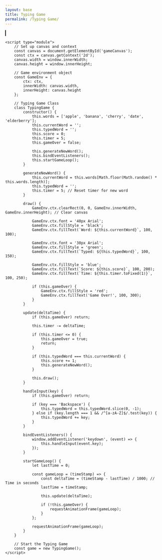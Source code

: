 ```yaml
---
layout: base
title: Typing Game
permalink: /Typing Game/
---
```



<!DOCTYPE html>
<html lang="en">
<head>
    <meta charset="UTF-8">
    <meta name="viewport" content="width=device-width, initial-scale=1.0">
    <title>Typing Game</title>
    <style>
        canvas {
            border: 1px solid black;
        }
    </style>
</head>
<body>
    <canvas id="gameCanvas"></canvas>

    <script type="module">
        // Set up canvas and context
        const canvas = document.getElementById('gameCanvas');
        const ctx = canvas.getContext('2d');
        canvas.width = window.innerWidth;
        canvas.height = window.innerHeight;

        // Game environment object
        const GameEnv = {
            ctx: ctx,
            innerWidth: canvas.width,
            innerHeight: canvas.height
        };

        // Typing Game Class
        class TypingGame {
            constructor() {
                this.words = ['apple', 'banana', 'cherry', 'date', 'elderberry'];
                this.currentWord = '';
                this.typedWord = '';
                this.score = 0;
                this.timer = 5;
                this.gameOver = false;

                this.generateNewWord();
                this.bindEventListeners();
                this.startGameLoop();
            }

            generateNewWord() {
                this.currentWord = this.words[Math.floor(Math.random() * this.words.length)];
                this.typedWord = '';
                this.timer = 5; // Reset timer for new word
            }

            draw() {
                GameEnv.ctx.clearRect(0, 0, GameEnv.innerWidth, GameEnv.innerHeight); // Clear canvas

                GameEnv.ctx.font = '40px Arial';
                GameEnv.ctx.fillStyle = 'black';
                GameEnv.ctx.fillText(`Word: ${this.currentWord}`, 100, 100);

                GameEnv.ctx.font = '30px Arial';
                GameEnv.ctx.fillStyle = 'green';
                GameEnv.ctx.fillText(`Typed: ${this.typedWord}`, 100, 150);

                GameEnv.ctx.fillStyle = 'blue';
                GameEnv.ctx.fillText(`Score: ${this.score}`, 100, 200);
                GameEnv.ctx.fillText(`Time: ${this.timer.toFixed(1)}`, 100, 250);

                if (this.gameOver) {
                    GameEnv.ctx.fillStyle = 'red';
                    GameEnv.ctx.fillText('Game Over!', 100, 300);
                }
            }

            update(deltaTime) {
                if (this.gameOver) return;

                this.timer -= deltaTime;

                if (this.timer <= 0) {
                    this.gameOver = true;
                    return;
                }

                if (this.typedWord === this.currentWord) {
                    this.score += 1;
                    this.generateNewWord();
                }

                this.draw();
            }

            handleInput(key) {
                if (this.gameOver) return;

                if (key === 'Backspace') {
                    this.typedWord = this.typedWord.slice(0, -1);
                } else if (key.length === 1 && /^[a-zA-Z]$/.test(key)) {
                    this.typedWord += key;
                }
            }

            bindEventListeners() {
                window.addEventListener('keydown', (event) => {
                    this.handleInput(event.key);
                });
            }

            startGameLoop() {
                let lastTime = 0;

                const gameLoop = (timeStamp) => {
                    const deltaTime = (timeStamp - lastTime) / 1000; // Time in seconds
                    lastTime = timeStamp;

                    this.update(deltaTime);

                    if (!this.gameOver) {
                        requestAnimationFrame(gameLoop);
                    }
                };

                requestAnimationFrame(gameLoop);
            }
        }

        // Start the Typing Game
        const game = new TypingGame();
    </script>
</body>
</html>


